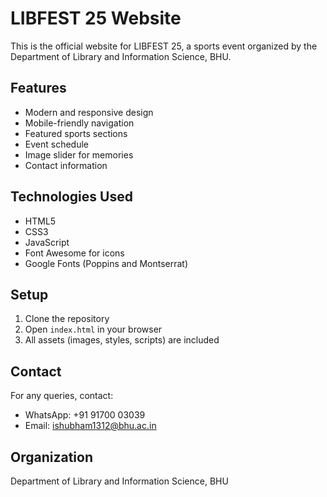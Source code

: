 # LIBFEST 25 Website

This is the official website for LIBFEST 25, a sports event organized by the Department of Library and Information Science, BHU.

## Features

- Modern and responsive design
- Mobile-friendly navigation
- Featured sports sections
- Event schedule
- Image slider for memories
- Contact information

## Technologies Used

- HTML5
- CSS3
- JavaScript
- Font Awesome for icons
- Google Fonts (Poppins and Montserrat)

## Setup

1. Clone the repository
2. Open `index.html` in your browser
3. All assets (images, styles, scripts) are included

## Contact

For any queries, contact:
- WhatsApp: +91 91700 03039
- Email: ishubham1312@bhu.ac.in

## Organization

Department of Library and Information Science, BHU
